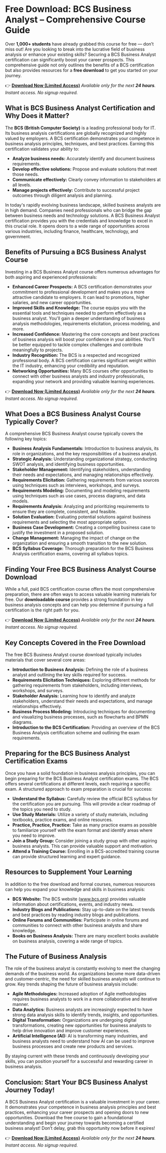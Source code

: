 # Free Download: BCS Business Analyst – Comprehensive Course Guide

Over **1,000+ students** have already grabbed this course for free — don’t miss out!
Are you looking to break into the lucrative field of business analysis or enhance your existing skills? Securing a BCS Business Analyst certification can significantly boost your career prospects. This comprehensive guide not only outlines the benefits of a BCS certification but also provides resources for a **free download** to get you started on your journey.

👉 [**Download Now (Limited Access)**](https://udemywork.com/bcs-business-analyst)
_Available only for the next **24 hours**. Instant access. No signup required._

## What is BCS Business Analyst Certification and Why Does it Matter?

The **BCS (British Computer Society)** is a leading professional body for IT. Its business analysis certifications are globally recognized and highly valued by employers.  A BCS certification demonstrates your competence in business analysis principles, techniques, and best practices. Earning this certification validates your ability to:

*   **Analyze business needs:** Accurately identify and document business requirements.
*   **Develop effective solutions:** Propose and evaluate solutions that meet those needs.
*   **Communicate effectively:** Clearly convey information to stakeholders at all levels.
*   **Manage projects effectively:** Contribute to successful project outcomes through diligent analysis and planning.

In today's rapidly evolving business landscape, skilled business analysts are in high demand.  Companies need professionals who can bridge the gap between business needs and technology solutions. A BCS Business Analyst certification provides you with the credentials and knowledge to excel in this crucial role.  It opens doors to a wide range of opportunities across various industries, including finance, healthcare, technology, and government.

## Benefits of Pursuing a BCS Business Analyst Course

Investing in a BCS Business Analyst course offers numerous advantages for both aspiring and experienced professionals:

*   **Enhanced Career Prospects:** A BCS certification demonstrates your commitment to professional development and makes you a more attractive candidate to employers. It can lead to promotions, higher salaries, and new career opportunities.
*   **Improved Skills and Knowledge:** The course equips you with the essential tools and techniques needed to perform effectively as a business analyst. You'll gain a deeper understanding of business analysis methodologies, requirements elicitation, process modeling, and more.
*   **Increased Confidence:** Mastering the core concepts and best practices of business analysis will boost your confidence in your abilities. You'll be better equipped to tackle complex challenges and contribute meaningfully to projects.
*   **Industry Recognition:** The BCS is a respected and recognized professional body. A BCS certification carries significant weight within the IT industry, enhancing your credibility and reputation.
*   **Networking Opportunities:**  Many BCS courses offer opportunities to connect with other business analysts and industry professionals, expanding your network and providing valuable learning experiences.

👉 [**Download Now (Limited Access)**](https://udemywork.com/bcs-business-analyst)
_Available only for the next **24 hours**. Instant access. No signup required._

## What Does a BCS Business Analyst Course Typically Cover?

A comprehensive BCS Business Analyst course typically covers the following key topics:

*   **Business Analysis Fundamentals:** Introduction to business analysis, its role in organizations, and the key responsibilities of a business analyst.
*   **Strategic Analysis:** Understanding organizational strategy, conducting SWOT analysis, and identifying business opportunities.
*   **Stakeholder Management:** Identifying stakeholders, understanding their needs and expectations, and managing relationships effectively.
*   **Requirements Elicitation:** Gathering requirements from various sources using techniques such as interviews, workshops, and surveys.
*   **Requirements Modeling:** Documenting and modeling requirements using techniques such as use cases, process diagrams, and data models.
*   **Requirements Analysis:** Analyzing and prioritizing requirements to ensure they are complete, consistent, and feasible.
*   **Solution Evaluation:** Evaluating potential solutions against business requirements and selecting the most appropriate option.
*   **Business Case Development:** Creating a compelling business case to justify the investment in a proposed solution.
*   **Change Management:** Managing the impact of change on the organization and ensuring a smooth transition to the new solution.
*   **BCS Syllabus Coverage:** Thorough preparation for the BCS Business Analysis certification exams, covering all syllabus topics.

## Finding Your Free BCS Business Analyst Course Download

While a full, paid BCS certification course offers the most comprehensive preparation, there are often ways to access valuable learning materials for free. Our **downloadable course** provides a strong foundation in key business analysis concepts and can help you determine if pursuing a full certification is the right path for you.

👉 [**Download Now (Limited Access)**](https://udemywork.com/bcs-business-analyst)
_Available only for the next **24 hours**. Instant access. No signup required._

## Key Concepts Covered in the Free Download

The free BCS Business Analyst course download typically includes materials that cover several core areas:

*   **Introduction to Business Analysis:** Defining the role of a business analyst and outlining the key skills required for success.
*   **Requirements Elicitation Techniques:** Exploring different methods for gathering requirements from stakeholders, including interviews, workshops, and surveys.
*   **Stakeholder Analysis:** Learning how to identify and analyze stakeholders, understand their needs and expectations, and manage relationships effectively.
*   **Business Process Modeling:** Introducing techniques for documenting and visualizing business processes, such as flowcharts and BPMN diagrams.
*   **Introduction to the BCS Certification:** Providing an overview of the BCS Business Analysis certification scheme and outlining the exam requirements.

## Preparing for the BCS Business Analyst Certification Exams

Once you have a solid foundation in business analysis principles, you can begin preparing for the BCS Business Analyst certification exams. The BCS offers several certifications at different levels, each requiring a specific exam.  A structured approach to exam preparation is crucial for success:

*   **Understand the Syllabus:** Carefully review the official BCS syllabus for the certification you are pursuing. This will provide a clear roadmap of the topics you need to study.
*   **Use Study Materials:** Utilize a variety of study materials, including textbooks, practice exams, and online resources.
*   **Practice, Practice, Practice:** Take as many practice exams as possible to familiarize yourself with the exam format and identify areas where you need to improve.
*   **Join a Study Group:** Consider joining a study group with other aspiring business analysts. This can provide valuable support and motivation.
*   **Attend a Training Course:** Enrolling in a BCS-accredited training course can provide structured learning and expert guidance.

## Resources to Supplement Your Learning

In addition to the free download and formal courses, numerous resources can help you expand your knowledge and skills in business analysis:

*   **BCS Website:** The BCS website (www.bcs.org) provides valuable information about certifications, events, and industry news.
*   **Industry Blogs and Publications:** Stay up-to-date on the latest trends and best practices by reading industry blogs and publications.
*   **Online Forums and Communities:** Participate in online forums and communities to connect with other business analysts and share knowledge.
*   **Books on Business Analysis:** There are many excellent books available on business analysis, covering a wide range of topics.

## The Future of Business Analysis

The role of the business analyst is constantly evolving to meet the changing demands of the business world.  As organizations become more data-driven and customer-centric, the need for skilled business analysts will continue to grow.  Key trends shaping the future of business analysis include:

*   **Agile Methodologies:** Increased adoption of Agile methodologies requires business analysts to work in a more collaborative and iterative manner.
*   **Data Analytics:**  Business analysts are increasingly expected to have strong data analysis skills to identify trends, insights, and opportunities.
*   **Digital Transformation:**  Organizations are undergoing digital transformations, creating new opportunities for business analysts to help drive innovation and improve customer experiences.
*   **Artificial Intelligence (AI):**  AI is transforming many industries, and business analysts need to understand how AI can be used to improve business processes and create new products and services.

By staying current with these trends and continuously developing your skills, you can position yourself for a successful and rewarding career in business analysis.

## Conclusion: Start Your BCS Business Analyst Journey Today!

A BCS Business Analyst certification is a valuable investment in your career. It demonstrates your competence in business analysis principles and best practices, enhancing your career prospects and opening doors to new opportunities.  Download the free course to gain a foundational understanding and begin your journey towards becoming a certified business analyst! Don’t delay, grab this opportunity now before it expires!

👉 [**Download Now (Limited Access)**](https://udemywork.com/bcs-business-analyst)
_Available only for the next **24 hours**. Instant access. No signup required._
